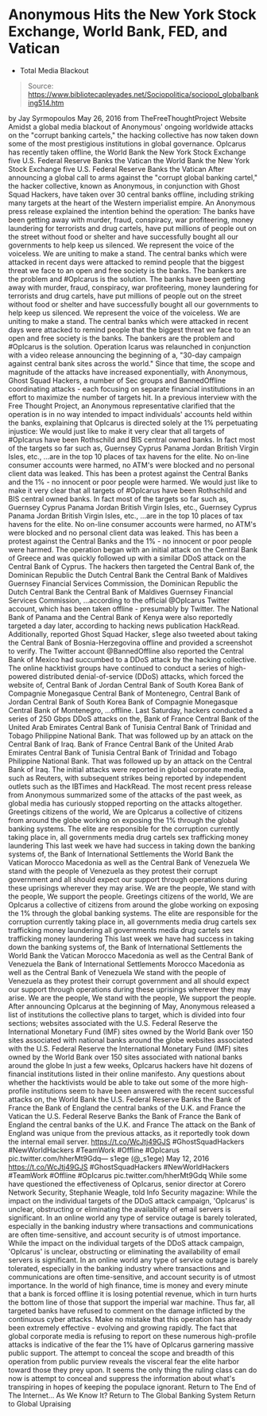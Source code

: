 # Anonymous Hits the New York Stock Exchange, World Bank, FED, and Vatican 
- Total Media Blackout

> Source: https://www.bibliotecapleyades.net/Sociopolitica/sociopol_globalbanking514.htm

by Jay Syrmopoulos May 26, 2016
from TheFreeThoughtProject Website
Amidst a global media blackout of Anonymous' ongoing worldwide attacks on the "corrupt banking cartels," the hacking collective has now taken down some of the most prestigious institutions in global governance.
OpIcarus has recently taken offline,
the World Bank the New York Stock Exchange five U.S. Federal Reserve Banks the Vatican
the World Bank
the New York Stock Exchange
five U.S. Federal Reserve Banks
the Vatican
After announcing a global call to arms against the "corrupt global banking cartel," the hacker collective, known as Anonymous, in conjunction with Ghost Squad Hackers, have taken over 30 central banks offline, including striking many targets at the heart of the Western imperialist empire.
An Anonymous press release explained the intention behind the operation:
The banks have been getting away with murder, fraud, conspiracy, war profiteering, money laundering for terrorists and drug cartels, have put millions of people out on the street without food or shelter and have successfully bought all our governments to help keep us silenced. We represent the voice of the voiceless. We are uniting to make a stand. The central banks which were attacked in recent days were attacked to remind people that the biggest threat we face to an open and free society is the banks. The bankers are the problem and #OpIcarus is the solution.
The banks have been getting away with murder, fraud, conspiracy, war profiteering, money laundering for terrorists and drug cartels, have put millions of people out on the street without food or shelter and have successfully bought all our governments to help keep us silenced.
We represent the voice of the voiceless. We are uniting to make a stand. The central banks which were attacked in recent days were attacked to remind people that the biggest threat we face to an open and free society is the banks.
The bankers are the problem and #OpIcarus is the solution.
Operation Icarus was relaunched in conjunction with a video release announcing the beginning of a,
"30-day campaign against central bank sites across the world."
Since that time, the scope and magnitude of the attacks have increased exponentially, with Anonymous, Ghost Squad Hackers, a number of Sec groups and BannedOffline coordinating attacks - each focusing on separate financial institutions in an effort to maximize the number of targets hit.
In a previous interview with the Free Thought Project, an Anonymous representative clarified that the operation is in no way intended to impact individuals' accounts held within the banks, explaining that OpIcarus is directed solely at the 1% perpetuating injustice:
We would just like to make it very clear that all targets of #OpIcarus have been Rothschild and BIS central owned banks. In fact most of the targets so far such as, Guernsey Cyprus Panama Jordan British Virgin Isles, etc., ...are in the top 10 places of tax havens for the elite. No on-line consumer accounts were harmed, no ATM's were blocked and no personal client data was leaked. This has been a protest against the Central Banks and the 1% - no innocent or poor people were harmed.
We would just like to make it very clear that all targets of #OpIcarus have been Rothschild and BIS central owned banks.
In fact most of the targets so far such as,
Guernsey Cyprus Panama Jordan British Virgin Isles, etc.,
Guernsey
Cyprus
Panama
Jordan
British Virgin Isles, etc.,
...are in the top 10 places of tax havens for the elite.
No on-line consumer accounts were harmed, no ATM's were blocked and no personal client data was leaked. This has been a protest against the Central Banks and the 1% - no innocent or poor people were harmed.
The operation began with an initial attack on the Central Bank of Greece and was quickly followed up with a similar DDoS attack on the Central Bank of Cyprus.
The hackers then targeted the Central Bank of,
the Dominican Republic the Dutch Central Bank the Central Bank of Maldives Guernsey Financial Services Commission,
the Dominican Republic
the Dutch Central Bank
the Central Bank of Maldives
Guernsey Financial Services Commission,
...according to the official @OpIcarus Twitter account, which has been taken offline - presumably by Twitter.
The National Bank of Panama and the Central Bank of Kenya were also reportedly targeted a day later, according to hacking news publication HackRead.
Additionally, reported Ghost Squad Hacker, s1ege also tweeted about taking the Central Bank of Bosnia-Herzegovina offline and provided a screenshot to verify. The Twitter account @BannedOffline also reported the Central Bank of Mexico had succumbed to a DDoS attack by the hacking collective.
The online hacktivist groups have continued to conduct a series of high-powered distributed denial-of-service (DDoS) attacks, which forced the website of,
Central Bank of Jordan Central Bank of South Korea Bank of Compagnie Monegasque Central Bank of Montenegro,
Central Bank of Jordan
Central Bank of South Korea
Bank of Compagnie Monegasque
Central Bank of Montenegro,
...offline.
Last Saturday, hackers conducted a series of 250 Gbps DDoS attacks on the,
Bank of France Central Bank of the United Arab Emirates Central Bank of Tunisia Central Bank of Trinidad and Tobago Philippine National Bank. That was followed up by an attack on the Central Bank of Iraq.
Bank of France
Central Bank of the United Arab Emirates
Central Bank of Tunisia
Central Bank of Trinidad and Tobago
Philippine National Bank.
That was followed up by an attack on the Central Bank of Iraq.
The initial attacks were reported in global corporate media, such as Reuters, with subsequent strikes being reported by independent outlets such as the IBTimes and HackRead.
The most recent press release from Anonymous summarized some of the attacks of the past week, as global media has curiously stopped reporting on the attacks altogether.
Greetings citizens of the world, We are OpIcarus a collective of citizens from around the globe working on exposing the 1% through the global banking systems. The elite are responsible for the corruption currently taking place in, all governments media drug cartels sex trafficking money laundering This last week we have had success in taking down the banking systems of, the Bank of International Settlements the World Bank the Vatican Morocco Macedonia as well as the Central Bank of Venezuela We stand with the people of Venezuela as they protest their corrupt government and all should expect our support through operations during these uprisings wherever they may arise. We are the people, We stand with the people, We support the people.
Greetings citizens of the world,
We are OpIcarus a collective of citizens from around the globe working on exposing the 1% through the global banking systems.
The elite are responsible for the corruption currently taking place in,
all governments media drug cartels sex trafficking money laundering
all governments
media
drug cartels
sex trafficking
money laundering
This last week we have had success in taking down the banking systems of,
the Bank of International Settlements the World Bank the Vatican Morocco Macedonia as well as the Central Bank of Venezuela
the Bank of International Settlements
Morocco
Macedonia
as well as the Central Bank of Venezuela
We stand with the people of Venezuela as they protest their corrupt government and all should expect our support through operations during these uprisings wherever they may arise.
We are the people, We stand with the people, We support the people.
After announcing OpIcarus at the beginning of May, Anonymous released a list of institutions the collective plans to target, which is divided into four sections;
websites associated with the U.S. Federal Reserve the International Monetary Fund (IMF) sites owned by the World Bank over 150 sites associated with national banks around the globe
websites associated with the U.S. Federal Reserve
the International Monetary Fund (IMF)
sites owned by the World Bank
over 150 sites associated with national banks around the globe
In just a few weeks, OpIcarus hackers have hit dozens of financial institutions listed in their online manifesto.
Any questions about whether the hacktivists would be able to take out some of the more high-profile institutions seem to have been answered with the recent successful attacks on,
the World Bank the U.S. Federal Reserve Banks the Bank of France the Bank of England the central banks of the U.K. and France the Vatican
the U.S. Federal Reserve Banks
the Bank of France
the Bank of England
the central banks of the U.K. and France
The attack on the Bank of England was unique from the previous attacks, as it reportedly took down the internal email server.
https://t.co/WcJtj49GJS #GhostSquadHackers #NewWorldHackers #TeamWork #Offline #OpIcarus pic.twitter.com/hherMt9Gdq— s1ege (@_s1ege) May 12, 2016
https://t.co/WcJtj49GJS #GhostSquadHackers #NewWorldHackers #TeamWork #Offline #OpIcarus pic.twitter.com/hherMt9Gdq
While some have questioned the effectiveness of OpIcarus, senior director at Corero Network Security, Stephanie Weagle, told Info Security magazine:
While the impact on the individual targets of the DDoS attack campaign, 'OpIcarus' is unclear, obstructing or eliminating the availability of email servers is significant. In an online world any type of service outage is barely tolerated, especially in the banking industry where transactions and communications are often time-sensitive, and account security is of utmost importance.
While the impact on the individual targets of the DDoS attack campaign, 'OpIcarus' is unclear, obstructing or eliminating the availability of email servers is significant.
In an online world any type of service outage is barely tolerated, especially in the banking industry where transactions and communications are often time-sensitive, and account security is of utmost importance.
In the world of high finance, time is money and every minute that a bank is forced offline it is losing potential revenue, which in turn hurts the bottom line of those that support the imperial war machine.
Thus far, all targeted banks have refused to comment on the damage inflicted by the continuous cyber attacks.
Make no mistake that this operation has already been extremely effective - evolving and growing rapidly. The fact that global corporate media is refusing to report on these numerous high-profile attacks is indicative of the fear the 1% have of OpIcarus garnering massive public support.
The attempt to conceal the scope and breadth of this operation from public purview reveals the visceral fear the elite harbor toward those they prey upon.
It seems the only thing the ruling class can do now is attempt to conceal and suppress the information about what's transpiring in hopes of keeping the populace ignorant.
Return to The End of The Internet... As We Know It?
Return to The Global Banking System
Return to Global Upraising
